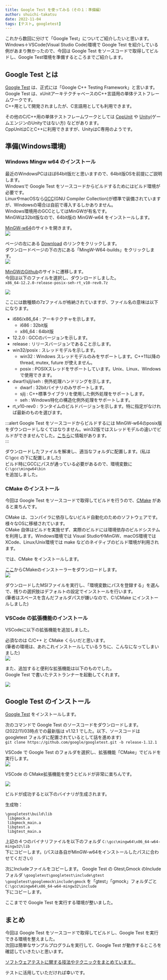```yaml
---
title: Google Test を使ってみる（その１：準備編）
author: shuichi-takatsu
date: 2022-11-04
tags: [テスト, googletest]
---
```


これから数回に分けて「Google Test」についてご紹介したいと思います。  
Windows＋VSCode(Visual Studio Code)環境で Google Test を紹介している例があまり無かったので、今回は Google Test をソースコードで取得してビルドし、Google Test環境を準備するところまでご紹介します。  


## Google Test とは

[Google Test](https://github.com/google/googletest) は、正式には「Google C++ Testing Framework」と言います。  
Google Test は、xUnitアーキテクチャベースのC++言語用の単体テストフレームワークです。  
C++用として開発されましたが、C言語用としても利用できます。

その他のC/C++用の単体テストフレームワークとしては [CppUnit](https://github.com/cpputest/cpputest) や [Unity](https://github.com/ThrowTheSwitch/Unity/)(ゲームエンジンのUnityではない方) などがあります。  
CppUnitはCとC++に利用できますが、UnityはC専用のようです。

## 準備(Windows環境)

### Windows Mingw w64 のインストール

最近のWindowsPCはほぼ64bit版だと思いますので、64bit版OSを前提にご説明します。  
Windowsで Google Test をソースコードからビルドするためにはビルド環境が必要です。  
LinuxやmacOSなら[GCC](http://gcc.gnu.org/)(GNU Compiler Collection)が標準で装備されていますが、Windowsの場合は自前で導入するしかありません。  
Windows環境用のGCCとしてはMinGWが有名です。  
MinGWは32bit版なので、64bit版の MinGW-w64 をインストールします。  

[MinGW-w64](https://www.mingw-w64.org/)のサイトを開きます。    
![](https://gyazo.com/ab1facf680a582a8719d7e2c53994d1a.png)  

ページの左にある [Download](https://www.mingw-w64.org/downloads/) のリンクをクリックします。  
ダウンロードページの下の方にある「MingW-W64-builds」をクリックします。  
![](https://gyazo.com/a5564a6c5b936725a3d1685d40136eac.png)  

[MinGWのGithub](https://github.com/niXman/mingw-builds-binaries/releases)のサイトに遷移します。  
今回は以下のファイルを選択し、ダウンロードしました。  
`x86_64-12.2.0-release-posix-seh-rt_v10-rev0.7z`

![](https://gyazo.com/202b1ac2154eb21d85a7e004d9f77635.png)  

ここには数種類の7zファイルが格納されていますが、ファイル名の意味は以下になります。  
- i686/x86_64 : アーキテクチャを示します。  
    - i686 : 32bit版  
    - x86_64 : 64bit版  
- 12.2.0 : GCCのバージョンを示します。  
- release : リリースバージョンであること示します。  
- win32/posix : スレッドモデルを示します。  
    - win32 : Windows スレッドモデルのみをサポートします。C++11以降の thread, mutex, future が使えません。  
    - posix : POSIXスレッドをサポートしています。Unix、Linux、Windowsで使用できます。  
- dwarf/sjlj/seh : 例外処理ハンドリングを示します。  
    - dwarf : 32bitバイナリのみサポートします。  
    - sjlj : C++標準ライブラリを使用した例外処理をサポートします。  
    - seh : Windows特化の構造化例外処理をサポートします。  
- rt_v10-rev0 : ランタイムのビルドバージョンを示します。特に指定がなければ最新のものを選びます。  

:::alert
Google Test をソースコードからビルドするには MinGW-w64のposix版 をダウンロードしなくてはなりません。win32版ではスレッドモデルの違いでビルドができませんでした。[こちら](https://github.com/microsoft/LightGBM/issues/2608)に情報があります。  
:::

ダウンロードしたファイルを解凍し、適当なフォルダに配置します。(私は C:\gcc の下に配置しました)  
ビルド時にGCCにパスが通っている必要があるので、環境変数に    
`C:\gcc\mingw64\bin`  
を追加しました。  

### CMake のインストール

今回は Google Test をソースコードで取得してビルドを行うので、[CMake](https://cmake.org/) があると楽ちんです。

CMake は、コンパイラに依存しないビルド自動化のためのソフトウェアです。  
様々なOSに移植されています。  
CMake 自体はビルドを実施せず、実際のビルドには環境依存のビルドシステムを利用します。Windows環境では Visual StudioやMinGW、macOS環境では XCode、Linux/Unix環境では make などのネイティブのビルド環境が利用されます。

では、CMake をインストールします。  

[ここ](https://cmake.org/download/)からCMakeのインストーラーをダウンロードします。  
![](https://gyazo.com/139cf36910cbfaf00eacee5e75c3bedc.png)  
  
ダウンロードしたMSIファイルを実行し、「環境変数にパスを登録する」を選んで、残りの選択肢はデフォルトの設定でインストールを行います。  
(筆者はスペースを含んだフォルダパスが嫌いなので、C:\CMake にインストールしました)  

### VSCode の拡張機能のインストール

VSCodeに以下の拡張機能を追加しました。  

必須なのは C/C++ と CMake くらいだと思います。  
(筆者の環境は、あれこれインストールしているうちに、こんなになってしまいました)  
![](https://gyazo.com/c4ebdf529f72dcae27893aac37825d08.png)

また、追加すると便利な拡張機能は以下のものでした。  
Google Test で書いたテストランナーを起動してくれます。

![](https://gyazo.com/c3776a46272d7198c7003e9122e6bfd7.png)

## Google Test のインストール

[Google Test](https://github.com/google/googletest) をインストールします。  

次のコマンドで Google Test のソースコードをダウンロードします。  
(2022/11/03時点での最新版は v1.12.1 でした。以下、ソースコードは googletest フォルダに配置されているとして話を進めます)  
`git clone https://github.com/google/googletest.git -b release-1.12.1`  

VSCode で Google Test のフォルダを選択し、拡張機能「CMake」でビルドを実行します。    
![](https://gyazo.com/35a5e6fcba6f98423635c266e9a4c49f.png)

VSCode の CMake拡張機能を使うとビルドが非常に楽ちんです。  

![](https://gyazo.com/6bf9ab78486b39f2c85e28271703a171.png)

ビルドが成功すると以下のバイナリが生成されます。  

生成物：  
```shell
\googletest\build\lib  
 libgmock.a
 libgmock_main.a
 libgtest.a
 libgtest_main.a
```
上記の４つのバイナリファイルを以下のフォルダ
`C:\gcc\mingw64\x86_64-w64-mingw32\lib`  
下にコピーします。(パスは各自がMinGW-w64をインストールしたパスに合わせてください)

次にIncludeファイルをコピーします。
Google Test の Gtest,Gmock のIncludeフォルダ
`\googletest\googletest\include\gtest`  
`\googletest\googlemock\include\gmock`
を「gtest」「gmock」フォルダごと  
`C:\gcc\mingw64\x86_64-w64-mingw32\include`  
下にコピーします。  

ここまでで Google Test を実行する環境が整いました。

## まとめ

今回は Google Test をソースコードで取得してビルドし、Google Test を実行できる環境を整えました。  
次回は簡単なサンプルプログラムを実行して、Google Test が動作するところを確認していきたいと思います。

[ソフトウェアテストに関する技法やテクニックをまとめています。](/testing/)

テストに活用していただければ幸いです。
